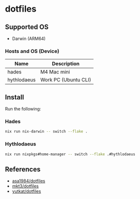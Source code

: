 # dotfiles

## Supported OS

- Darwin (ARM64)

### Hosts and OS (Device)

| Name        | Description          |
| ----------- | -------------------- |
| hades       | M4 Mac mini          |
| hythlodaeus | Work PC (Ubuntu CLI) |

## Install

Run the following:

### Hades

```bash
nix run nix-darwin -- switch --flake .
```

### Hythlodaeus

```bash
nix run nixpkgs#home-manager -- switch --flake .#hythlodaeus
```

## References

- [asa1984/dotfiles](https://github.com/asa1984/dotfiles)
- [mkt3/dotfiles](https://github.com/mkt3/dotfiles)
- [yutkat/dotfiles](https://github.com/yutkat/dotfiles)
